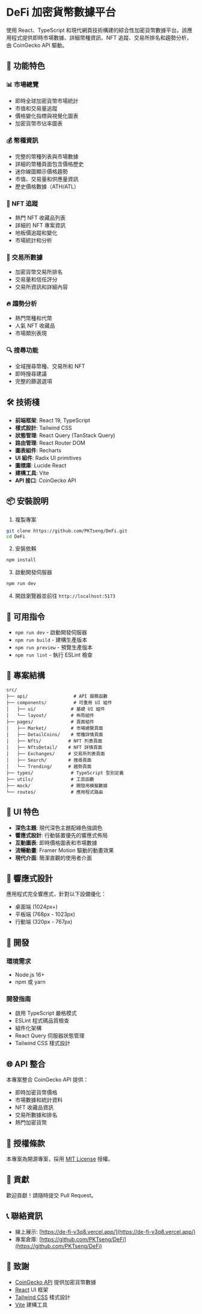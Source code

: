 # DeFi 加密貨幣數據平台

使用 React、TypeScript 和現代網頁技術構建的綜合性加密貨幣數據平台。該應用程式提供即時市場數據、詳細幣種資訊、NFT 追蹤、交易所排名和趨勢分析，由 CoinGecko API 驅動。

## 🌟 功能特色

### 📊 市場總覽

- 即時全球加密貨幣市場統計
- 市值和交易量追蹤
- 價格變化指標與視覺化圖表
- 加密貨幣市佔率圖表

### 💰 幣種資訊

- 完整的幣種列表與市場數據
- 詳細的幣種頁面包含價格歷史
- 迷你線圖顯示價格趨勢
- 市值、交易量和供應量資訊
- 歷史價格數據（ATH/ATL）

### 🎨 NFT 追蹤

- 熱門 NFT 收藏品列表
- 詳細的 NFT 專案資訊
- 地板價追蹤和變化
- 市場統計和分析

### 🏢 交易所數據

- 加密貨幣交易所排名
- 交易量和信任評分
- 交易所資訊和詳細內容

### 🔥 趨勢分析

- 熱門幣種和代幣
- 人氣 NFT 收藏品
- 市場類別表現

### 🔍 搜尋功能

- 全域搜尋幣種、交易所和 NFT
- 即時搜尋建議
- 完整的篩選選項

## 🛠️ 技術棧

- **前端框架**: React 19, TypeScript
- **樣式設計**: Tailwind CSS
- **狀態管理**: React Query (TanStack Query)
- **路由管理**: React Router DOM
- **圖表組件**: Recharts
- **UI 組件**: Radix UI primitives
- **圖標庫**: Lucide React
- **建構工具**: Vite
- **API 接口**: CoinGecko API

## 📦 安裝說明

1. 複製專案

```bash
git clone https://github.com/PKTseng/DeFi.git
cd DeFi
```

2. 安裝依賴

```bash
npm install
```

3. 啟動開發伺服器

```bash
npm run dev
```

4. 開啟瀏覽器並前往 `http://localhost:5173`

## 🚀 可用指令

- `npm run dev` - 啟動開發伺服器
- `npm run build` - 建構生產版本
- `npm run preview` - 預覽生產版本
- `npm run lint` - 執行 ESLint 檢查

## 📁 專案結構

```
src/
├── api/                 # API 服務函數
├── components/          # 可重用 UI 組件
│   ├── ui/             # 基礎 UI 組件
│   └── layout/         # 佈局組件
├── pages/              # 頁面組件
│   ├── Market/         # 市場總覽頁面
│   ├── DetailCoins/    # 幣種詳情頁面
│   ├── Nfts/          # NFT 列表頁面
│   ├── NftsDetail/    # NFT 詳情頁面
│   ├── Exchanges/     # 交易所列表頁面
│   ├── Search/        # 搜尋頁面
│   └── Trending/      # 趨勢頁面
├── types/              # TypeScript 型別定義
├── utils/              # 工具函數
├── mock/               # 開發用模擬數據
└── routes/             # 應用程式路由
```

## 🎨 UI 特色

- **深色主題**: 現代深色主題配綠色強調色
- **響應式設計**: 行動裝置優先的響應式佈局
- **互動圖表**: 即時價格圖表和市場數據
- **流暢動畫**: Framer Motion 驅動的動畫效果
- **現代介面**: 簡潔直觀的使用者介面

## 📱 響應式設計

應用程式完全響應式，針對以下設備優化：

- 桌面端 (1024px+)
- 平板端 (768px - 1023px)
- 行動端 (320px - 767px)

## 🔧 開發

### 環境需求

- Node.js 16+
- npm 或 yarn

### 開發指南

- 啟用 TypeScript 嚴格模式
- ESLint 程式碼品質檢查
- 組件化架構
- React Query 伺服器狀態管理
- Tailwind CSS 樣式設計

## 🌐 API 整合

本專案整合 CoinGecko API 提供：

- 即時加密貨幣價格
- 市場數據和統計資料
- NFT 收藏品資訊
- 交易所數據和排名
- 熱門加密貨幣

## 📄 授權條款

本專案為開源專案，採用 [MIT License](LICENSE) 授權。

## 🤝 貢獻

歡迎貢獻！請隨時提交 Pull Request。

## 📞 聯絡資訊

- 線上展示: [https://de-fi-v3q8.vercel.app/](https://de-fi-v3q8.vercel.app/)
- 專案倉庫: [https://github.com/PKTseng/DeFi](https://github.com/PKTseng/DeFi)

## 🙏 致謝

- [CoinGecko API](https://coingecko.com/api) 提供加密貨幣數據
- [React](https://reactjs.org/) UI 框架
- [Tailwind CSS](https://tailwindcss.com/) 樣式設計
- [Vite](https://vitejs.dev/) 建構工具
